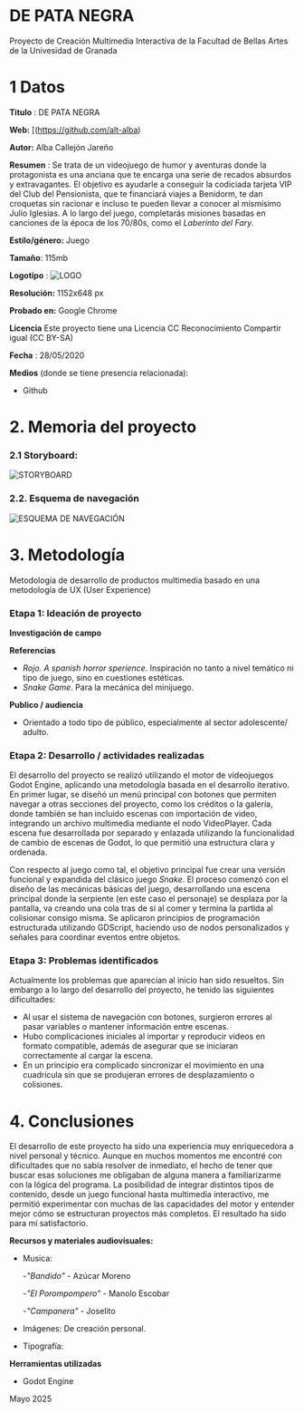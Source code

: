 # DE PATA NEGRA

Proyecto de Creación Multimedia Interactiva de la  Facultad de Bellas Artes de la Univesidad de Granada



# 1 Datos 



**Titulo** : DE PATA NEGRA

**Web:**   [(https://github.com/alt-alba)

**Autor:**  Alba Callejón Jareño

**Resumen** : Se trata de un videojuego de humor y aventuras donde la protagonista es una anciana que te encarga una serie de recados absurdos y extravagantes. El objetivo es ayudarle a conseguir la codiciada tarjeta VIP del Club del Pensionista, que te financiará viajes a Benidorm, te dan croquetas sin racionar e incluso te pueden llevar a conocer al mismísimo Julio Iglesias. A lo largo del juego, completarás misiones basadas en canciones de la época de los 70/80s, como el *Laberinto del Fary*.

**Estilo/género:**  Juego

**Tamaño**: 115mb

**Logotipo** : 
![LOGO](https://github.com/user-attachments/assets/bc98b2c9-9a09-4098-9432-3e3f63ab546b)




**Resolución:** 1152x648 px 

**Probado en:**   Google Chrome 


**Licencia** Este proyecto tiene una Licencia CC Reconocimiento Compartir igual (CC BY-SA)

**Fecha** : 28/05/2020

**Medios** (donde se tiene presencia relacionada):

- Github



# 2. Memoria del proyecto 

### 2.1 Storyboard: 
![STORYBOARD](https://github.com/user-attachments/assets/e19a8ac2-f961-4836-a434-7c0770c2c66e)







### 2.2. Esquema de navegación 

![ESQUEMA DE NAVEGACIÓN](https://github.com/user-attachments/assets/eff9e744-381c-475c-9985-5f95d64300d2)





# 3. Metodología

Metodología de desarrollo de productos multimedia basado en una metodología de UX (User Experience)



### Etapa 1: Ideación de proyecto

**Investigación de campo** 

**Referencias**

- *Rojo. A spanish horror sperience*. Inspiración no tanto a nivel temático ni tipo de juego, sino en cuestiones estéticas.
- *Snake Game*. Para la mecánica del minijuego.





**Publico / audiencia**

- Orientado a todo tipo de público, especialmente al sector adolescente/ adulto. 





### Etapa 2: Desarrollo / actividades realizadas

El desarrollo del proyecto se realizó utilizando el motor de videojuegos Godot Engine, aplicando una metodología basada en el desarrollo iterativo. En primer lugar, se diseñó un menú principal con botones que permiten navegar a otras secciones del proyecto, como los créditos o la galería, donde también se han incluido escenas con importación de video, integrando un archivo multimedia mediante el nodo VideoPlayer. Cada escena fue desarrollada por separado y enlazada utilizando la funcionalidad de cambio de escenas de Godot, lo que permitió una estructura clara y ordenada.

Con respecto al juego como tal, el objetivo principal fue crear una versión funcional y expandida del clásico juego *Snake*. El proceso comenzó con el diseño de las mecánicas básicas del juego, desarrollando una escena principal donde la serpiente (en este caso el personaje) se desplaza por la pantalla, va creando una cola tras de sí al comer y termina la partida al colisionar consigo misma. Se aplicaron principios de programación estructurada utilizando GDScript, haciendo uso de nodos personalizados y señales para coordinar eventos entre objetos.


### Etapa 3: Problemas identificados

Actualmente los problemas que aparecían al inicio han sido resueltos. Sin embargo a lo largo del desarrollo del proyecto, he tenido las siguientes dificultades:

- Al usar el sistema de navegación con botones, surgieron errores al pasar variables o mantener información entre escenas.
- Hubo complicaciones iniciales al importar y reproducir videos en formato compatible, además de asegurar que se iniciaran correctamente al cargar la escena.
- En un principio era complicado sincronizar el movimiento en una cuadrícula sin que se produjeran errores de desplazamiento o colisiones.



# 4. Conclusiones 

El desarrollo de este proyecto ha sido una experiencia muy enriquecedora a nivel personal y técnico. Aunque en muchos momentos me encontré con dificultades que no sabía resolver de inmediato, el hecho de tener que buscar esas soluciones me obligaban de alguna manera a familiarizarme con la lógica del programa. La posibilidad de integrar distintos tipos de contenido, desde un juego funcional hasta multimedia interactivo, me permitió experimentar con muchas de las capacidades del motor y entender mejor cómo se estructuran proyectos más completos. El resultado ha sido para mí satisfactorio. 







**Recursos y materiales audiovisuales:**

* Musica:
  
  -*"Bandido"* - Azúcar Moreno

  -*"El Porompompero"* - Manolo Escobar

   -*"Campanera"* - Joselito
* Imágenes: De creación personal.  
* Tipografía:

**Herramientas utilizadas**

- Godot Engine






Mayo 2025
